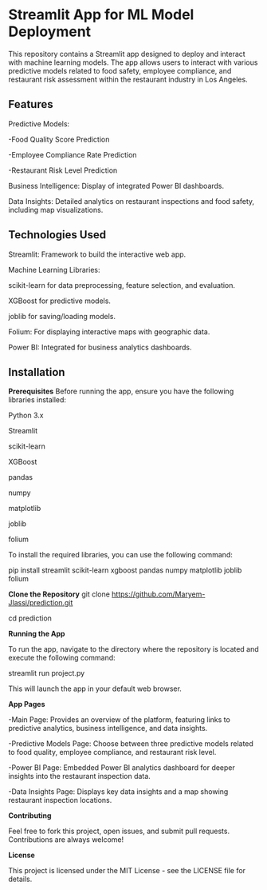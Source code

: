 # Streamlit App for ML Model Deployment
This repository contains a Streamlit app designed to deploy and interact with machine learning models. The app allows users to interact with various predictive models related to food safety, employee compliance, and restaurant risk assessment within the restaurant industry in Los Angeles.
## **Features**
Predictive Models:

 -Food Quality Score Prediction

 -Employee Compliance Rate Prediction

 -Restaurant Risk Level Prediction

Business Intelligence: Display of integrated Power BI dashboards.

Data Insights: Detailed analytics on restaurant inspections and food safety, including map visualizations.

## **Technologies Used**
Streamlit: Framework to build the interactive web app.

Machine Learning Libraries:

scikit-learn for data preprocessing, feature selection, and evaluation.

XGBoost for predictive models.


joblib for saving/loading models.

Folium: For displaying interactive maps with geographic data.

Power BI: Integrated for business analytics dashboards.
## **Installation**
**Prerequisites**
Before running the app, ensure you have the following libraries installed:

Python 3.x

Streamlit

scikit-learn

XGBoost

pandas

numpy

matplotlib

joblib

folium

To install the required libraries, you can use the following command:

pip install streamlit scikit-learn xgboost pandas numpy matplotlib joblib folium

**Clone the Repository**
git clone https://github.com/Maryem-Jlassi/prediction.git

cd prediction

**Running the App**

To run the app, navigate to the directory where the repository is located and execute the following command:

streamlit run project.py

This will launch the app in your default web browser.


**App Pages**

-Main Page: Provides an overview of the platform, featuring links to predictive analytics, business intelligence, and data insights.

-Predictive Models Page: Choose between three predictive models related to food quality, employee compliance, and restaurant risk level.

-Power BI Page: Embedded Power BI analytics dashboard for deeper insights into the restaurant inspection data.

-Data Insights Page: Displays key data insights and a map showing restaurant inspection locations.

**Contributing**

Feel free to fork this project, open issues, and submit pull requests. Contributions are always welcome!

**License**

This project is licensed under the MIT License - see the LICENSE file for details.


